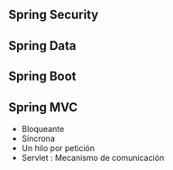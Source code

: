 

## Spring Security


## Spring Data


## Spring Boot

## Spring MVC

- Bloqueante
- Síncrona
- Un hilo por petición
- Servlet : Mecanismo de comunicación